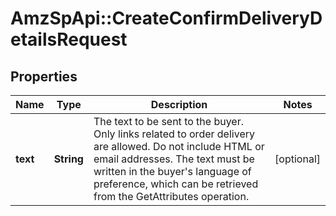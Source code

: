 # AmzSpApi::CreateConfirmDeliveryDetailsRequest

## Properties
Name | Type | Description | Notes
------------ | ------------- | ------------- | -------------
**text** | **String** | The text to be sent to the buyer. Only links related to order delivery are allowed. Do not include HTML or email addresses. The text must be written in the buyer&#x27;s language of preference, which can be retrieved from the GetAttributes operation. | [optional] 

